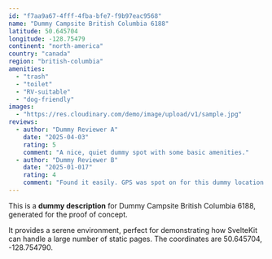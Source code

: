 ```yaml
---
id: "f7aa9a67-4fff-4fba-bfe7-f9b97eac9568"
name: "Dummy Campsite British Columbia 6188"
latitude: 50.645704
longitude: -128.75479
continent: "north-america"
country: "canada"
region: "british-columbia"
amenities:
  - "trash"
  - "toilet"
  - "RV-suitable"
  - "dog-friendly"
images:
  - "https://res.cloudinary.com/demo/image/upload/v1/sample.jpg"
reviews:
  - author: "Dummy Reviewer A"
    date: "2025-04-03"
    rating: 5
    comment: "A nice, quiet dummy spot with some basic amenities."
  - author: "Dummy Reviewer B"
    date: "2025-01-017"
    rating: 4
    comment: "Found it easily. GPS was spot on for this dummy location."
---
```


This is a **dummy description** for Dummy Campsite British Columbia 6188, generated for the proof of concept.

It provides a serene environment, perfect for demonstrating how SvelteKit can handle a large number of static pages. The coordinates are 50.645704, -128.754790.
